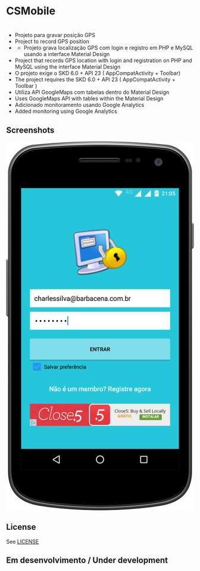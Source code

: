 # CSMobile<h1>

* Projeto para gravar posição GPS
* Project to record GPS position
* * Projeto grava localização GPS com login e registro em PHP e MySQL usando a interface Material Design
* Project that records GPS location with login and registration on PHP and MySQL using the interface Material Design
* O projeto exige o SKD 6.0 + API 23 ( AppCompatActivity + Toolbar)
* The project requires the SKD 6.0 + API 23 ( AppCompatActivity + Toolbar )
* Utiliza API GoogleMaps com tabelas dentro do Material Design
* Uses GoogleMaps API with tables within the Material Design
* Adicionado monitoramento usando Google Analytics
* Added monitoring using Google Analytics

Screenshots
-----------
![Screenshot](Screenshot/Login.png)

## License
See [LICENSE](LICENSE)

## Em desenvolvimento / Under development<h6>
